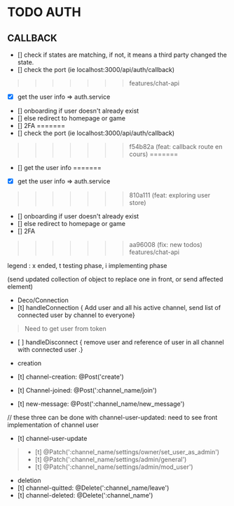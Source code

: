 # TODO AUTH

## CALLBACK
- [] check if states are matching, if not, it means a third party changed the state.
- [] check the port (ie localhost:3000/api/auth/callback)
>>>>>>> features/chat-api
- [x] get the user info => auth.service
- [] onboarding if user doesn't already exist
- [] else redirect to homepage or game
- [] 2FA
=======
- [] check the port (ie localhost:3000/api/auth/callback)
>>>>>>> f54b82a (feat: callback route en cours)
=======
- [] get the user info
=======
- [x] get the user info => auth.service
>>>>>>> 810a111 (feat: exploring user store)
- [] onboarding if user doesn't already exist
- [] else redirect to homepage or game
- [] 2FA
>>>>>>> aa96008 (fix: new todos)
>>>>>>> features/chat-api


legend : x ended, t testing phase, i implementing phase

 (send updated collection of object to replace one in front, or send affected element)

- Deco/Connection
- [t] handleConnection { Add user and all his active channel, send list of connected user by channel to everyone}
> Need to get user from token
- [ ] handleDisconnect { remove user and reference of user in all channel with connected user .}

- creation
- [t] channel-creation:				@Post('create')
- [t] Channel-joined:				@Post(':channel_name/join')
- [t] new-message:				@Post(':channel_name/new_message')


// these three can be done with channel-user-updated: need to see front implementation of channel user
- [t] channel-user-update
> - [t]	@Patch(':channel_name/settings/owner/set_user_as_admin')
> - [t]   @Patch(':channel_name/settings/admin/general')
> - [t]   @Patch(':channel_name/settings/admin/mod_user')

- deletion
- [t] channel-quitted: 	@Delete(':channel_name/leave')
- [t] channel-deleted: 	@Delete(':channel_name')
